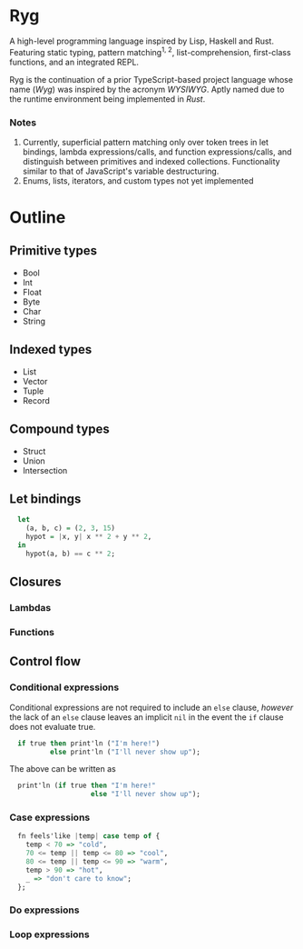 # Ryg
A high-level programming language inspired by Lisp, Haskell and Rust. Featuring static typing, pattern matching<sup>1, 2</sup>, list-comprehension, first-class functions, and an integrated REPL. 

Ryg is the continuation of a prior TypeScript-based project language  whose name (*Wyg*) was inspired by the acronym *WYSIWYG*. Aptly named due to the runtime environment being implemented in *Rust*. 

### Notes
1. Currently, superficial pattern matching only over token trees in let bindings, lambda expressions/calls, and function expressions/calls, and distinguish between primitives and indexed collections. Functionality similar to that of JavaScript's variable destructuring.
2. Enums, lists, iterators, and custom types not yet implemented

# Outline
## Primitive types
* Bool
* Int
* Float
* Byte
* Char
* String
## Indexed types
* List
* Vector
* Tuple
* Record
## Compound types
* Struct
* Union
* Intersection
## Let bindings
```hs
  let 
    (a, b, c) = (2, 3, 15) 
    hypot = |x, y| x ** 2 + y ** 2, 
  in 
    hypot(a, b) == c ** 2;
```
## Closures
### Lambdas
### Functions
## Control flow
### Conditional expressions
Conditional expressions are not required to include an `else` clause, *however* the lack of an `else` clause leaves an implicit `nil` in the event the `if` clause does not evaluate true.
``` hs
  if true then print'ln ("I'm here!") 
          else print'ln ("I'll never show up");
```
The above can be written as
``` hs
  print'ln (if true then "I'm here!" 
                    else "I'll never show up");
```

### Case expressions
``` hs
  fn feels'like |temp| case temp of {
    temp < 70 => "cold",
    70 <= temp || temp <= 80 => "cool",
    80 <= temp || temp <= 90 => "warm",
    temp > 90 => "hot",
    _ => "don't care to know";
  };
```
### Do expressions
### Loop expressions